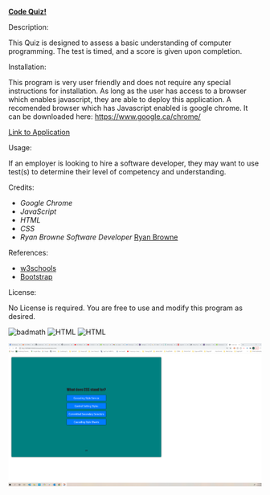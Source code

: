 [**Code Quiz!**](https://github.com/ryanbrowne360/Homework3.git)

Description:

This Quiz is designed to assess a basic understanding of computer programming. The test is timed, and a score is given upon completion.

Installation:

This program is very user friendly and does not require any special instructions for installation. As long as the user has access to a browser which enables javascript, they are able to deploy this application.
A recomended browser which has Javascript enabled is google chrome. It can be downloaded here: https://www.google.ca/chrome/

[Link to Application](https://ryanbrowne360.github.io/Homework4/)

Usage:

If an employer is looking to hire a software developer, they may want to use test(s) to determine their level of competency and understanding.

Credits:

- *Google Chrome*
- *JavaScript*
- *HTML*
- *CSS*
- *Ryan Browne Software Developer* [Ryan Browne](https://github.com/ryanbrowne360/)

References:

- [w3schools](https://www.w3schools.com/)
- [Bootstrap](https://getbootstrap.com/docs/4.4/getting-started/introduction/)

License:

No License is required. You are free to use and modify this program as desired.

![badmath](https://img.shields.io/github/languages/top/nielsenjared/badmath)
![HTML](https://img.shields.io/badge/HTML-100%25-orange)
![HTML](https://img.shields.io/badge/CSS-100%25-yellowgreen)

![image](https://github.com/ryanbrowne360/Homework4/blob/main/Screenshot%202020-11-01%20132018.png)
	